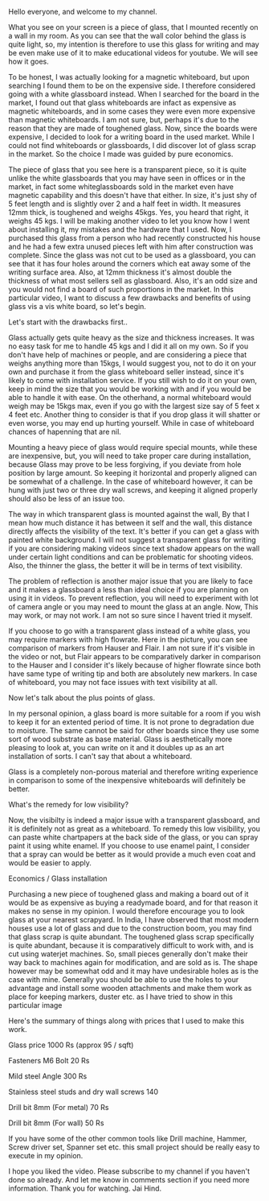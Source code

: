 ﻿Hello everyone, and welcome to my channel.

What you see on your screen is a piece of glass, that I mounted recently on a wall in my room. As you can see that the wall color behind the glass is quite light, so, my intention is therefore to use this glass for writing and may be even make use of it to make educational videos for youtube. We will see how it goes.

To be honest, I was actually looking for a magnetic whiteboard, but upon searching I found them to be on the expensive side. I therefore considered going with a white glassboard instead. When I searched for the board in the market, I found out that glass whiteboards are infact as expensive as magnetic whiteboards, and in some cases they were even more expensive than magnetic whiteboards. I am not sure, but, perhaps it's due to the reason that they are made of toughened glass. Now, since the boards were expensive, I decided to look for a writing board in the used market. While I could not find whiteboards or glassboards, I did discover lot of glass scrap in the market. So the choice I made was guided by pure economics.

The piece of glass that you see here is a transparent piece, so it is quite unlike the white glassboards that you may have seen in offices or in the market, in fact some whiteglassboards sold in the market even have magnetic capability and this doesn't have that either. In size, it's just shy of 5 feet length and is slightly over 2 and a half feet in width. It measures 12mm thick, is toughened and weighs 45kgs. Yes, you heard that right, it weighs 45 kgs. I will be making another video to let you know how I went about installing it, my mistakes and the hardware that I used. Now, I purchased this glass from a person who had recently constructed his house and he had a few extra unused pieces left with him after construction was complete. Since the glass was not cut to be used as a glassboard, you can see that it has four holes around the corners which eat away some of the writing surface area. Also, at 12mm thickness it's almost double the thickness of what most sellers sell as glassboard. Also, it's an odd size and you would not find a board of such proportions in the market. In this particular video, I want to discuss a few drawbacks and benefits of using glass vis a vis white board, so let's begin.

Let's start with the drawbacks first..

Glass actually gets quite heavy as the size and thickness increases. It was no easy task for me to handle 45 kgs and I did it all on my own. So if you don't have help of machines or people, and are considering a piece that weighs anything more than 15kgs, I would suggest you, not to do it on your own and purchase it from the glass whiteboard seller instead, since it's likely to come with installation service. If you still wish to do it on your own, keep in mind the size that you would be working with and if you would be able to handle it with ease. On the otherhand, a normal whiteboard would weigh may be 15kgs max, even if you go with the largest size say of 5 feet x 4 feet etc. Another thing to consider is that if you drop glass it will shatter or even worse, you may end up hurting yourself. While in case of whiteboard chances of hapenning that are nil.

Mounting a heavy piece of glass would require special mounts, while these are inexpensive, but, you will need to take proper care during installation, because Glass may prove to be less forgiving, if you deviate from hole position by large amount. So keeping it horizontal and properly aligned can be somewhat of a challenge. In the case of whiteboard however, it can be hung with just two or three dry wall screws, and keeping it aligned properly should also be less of an issue too.

The way in which transparent glass is mounted against the wall, By that I mean how much distance it has between it self and the wall,  this distance directly affects the visibility of the text. It's better if you can get a glass with painted white background. I will not suggest a transparent glass for writing if you are considering making videos since text shadow appears on the wall under certain light conditions and can be problematic for shooting videos. Also, the thinner the glass, the better it will be in terms of text visibility. 

The problem of reflection is another major issue that you are likely to face and it makes a glassboard a less than ideal choice if you are planning on using it in videos. To prevent reflection, you will need to experiment with lot of camera angle or you may need to mount the glass at an angle. Now, This may work, or may not work. I am not so sure since I havent tried it myself.

If you choose to go with a transparent glass instead of a white glass, you may require markers with high flowrate. Here in the picture, you can see comparison of markers from Hauser and Flair. I am not sure if it's visible in the video or not, but Flair appears to be comparatively darker in comparison to the Hauser and I consider it's likely because of higher flowrate since both have same type of writing tip and both are absolutely new markers. In case of whiteboard, you may not face issues with text visibility at all.

Now let's talk about the plus points of glass.

In my personal opinion, a glass board is more suitable for a room if you wish to keep it for an extented period of time. It is not prone to degradation due to moisture. The same cannot be said for other boards since they use some sort of wood substrate as base material. Glass is aesthetically more pleasing to look at, you can write on it and it doubles up as an art installation of sorts. I can't say that about a whiteboard.

Glass is a completely non-porous material and therefore writing experience in comparison to some of the inexpensive whiteboards will definitely be better.

What's the remedy for low visibility?

Now, the visibilty is indeed a major issue with a transparent glassboard, and it is definitely not as great as a whiteboard. To remedy this low visibility, you can paste white chartpapers at the back side of the glass, or you can spray paint it using white enamel. If you choose to use enamel paint, I consider that a spray can would be better as it would provide a much even coat and would be easier to apply.

Economics / Glass installation

Purchasing a new piece of toughened glass and making a board out of it would be as expensive as buying a readymade board, and for that reason it makes no sense in my opinion. I would therefore encourage you to look glass at your nearest scrapyard. In India, I have observed that most modern houses use a lot of glass and due to the construction boom, you may find that glass scrap is quite abundant. The toughened glass scrap specifically is quite abundant, because it is comparatively difficult to work with, and is cut using waterjet machines. So, small pieces generally don't make their way back to machines again for modification, and are sold as is. The shape however may be somewhat odd and it may have undesirable holes as is the case with mine. Generally you should be able to use the holes to your advantage and install some wooden attachments and make them work as place for keeping markers, duster etc. as I have tried to show in this particular image

Here's the summary of things along with prices that I used to make this work.

Glass price 1000 Rs (approx 95 / sqft)

Fasteners M6 Bolt 20 Rs

Mild steel Angle 300 Rs

Stainless steel studs and dry wall screws 140

Drill bit 8mm (For metal) 70 Rs

Drill bit 8mm (For wall) 50 Rs

If you have some of the other common tools like Drill machine, Hammer, Screw driver set, Spanner set etc. this small project should be really easy to execute in my opinion.

I hope you liked the video. Please subscribe to my channel if you haven't done so already. And let me know in comments section if you need more information. Thank you for watching. Jai Hind.